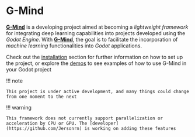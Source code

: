 <!-- {!README.md!} -->

# G-Mind

[**G-Mind**](https://github.com/Jersonrn/G-Mind) is a developing project aimed at becoming a *lightweight framework* for integrating deep learning capabilities into projects developed using the *Godot Engine*. With [**G-Mind**](https://github.com/Jersonrn/G-Mind), the goal is to facilitate the incorporation of *machine learning* functionalities into *Godot* applications.

Check out the [installation](./install.md) section for further information on how to set up the project, or explore the [demos](https://github.com/Jersonrn/g-mind_demo_projects) to see examples of how to use G-Mind in your Godot project

!!! note

    This project is under active development, and many things could change from one moment to the next

!!! warning

    This framework does not currently support parallelization or acceleration by CPU or GPU. The [developer](https://github.com/Jersonrn) is working on adding these features




